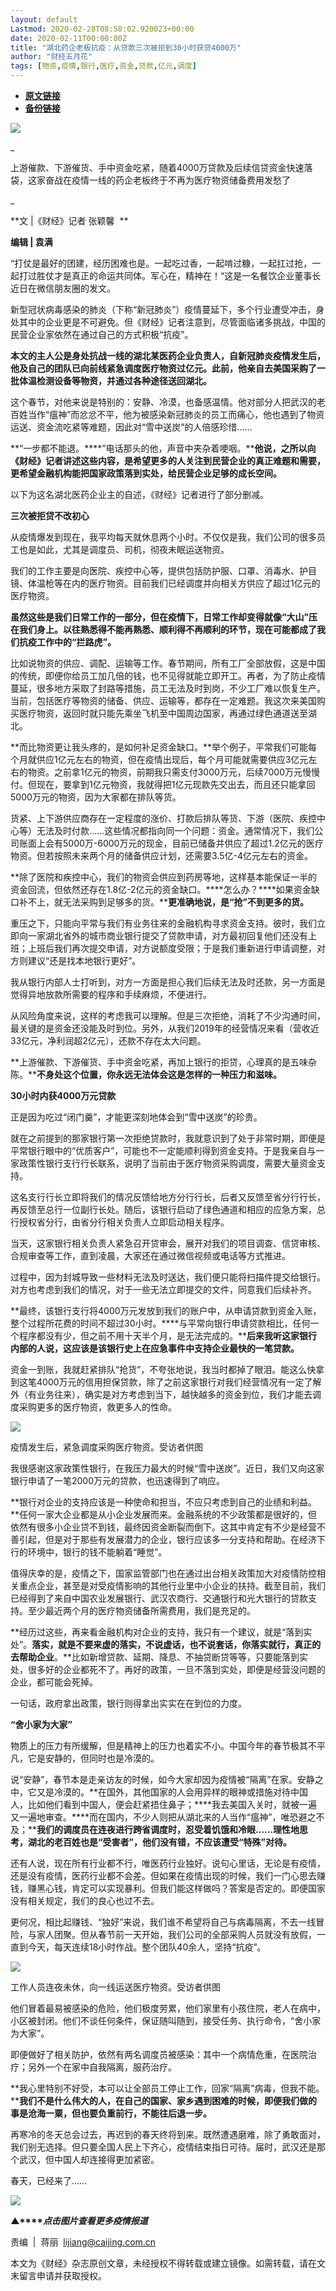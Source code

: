 ```yaml
---
layout: default
Lastmod: 2020-02-28T08:58:02.920023+00:00
date: 2020-02-11T00:00:00Z
title: "湖北药企老板抗疫：从贷款三次被拒到30小时获贷4000万"
author: "财经五月花"
tags: [物资,疫情,银行,医疗,资金,贷款,亿元,调度]
---
```


* [**原文链接**](http://mp.weixin.qq.com/s?__biz=MjM5NDU5NTM4MQ==&mid=2653354002&idx=1&sn=51fd96513b170a7207181c5f44b1881a&chksm=bd570f488a20865e07eff1da283d2ac1d646ba22ba26c5ed9a184dfc24d7dc25671bd1f9cc0b#rd)
* [**备份链接**](http://archive.today/Jb39t)


![](/images/post/77e6cfb5c7ef66e00d9bd04f74961594.jpg)

\_

上游催款、下游催货、手中资金吃紧，随着4000万贷款及后续信贷资金快速落袋，这家奋战在疫情一线的药企老板终于不再为医疗物资储备费用发愁了

\_

**文 |《财经》记者 张颖馨  **

**编辑 | 袁满**

“打仗是最好的团建，经历困难也是。一起吃过香，一起啃过糠，一起扛过抢，一起打过胜仗才是真正的命运共同体。军心在，精神在！“这是一名餐饮企业董事长近日在微信朋友圈的发文。

新型冠状病毒感染的肺炎（下称“新冠肺炎”）疫情蔓延下，多个行业遭受冲击，身处其中的企业更是不可避免。但《财经》记者注意到，尽管面临诸多挑战，中国的民营企业家依然在通过自己的方式积极“抗疫”。

**本文的主人公是身处抗战一线的湖北某医药企业负责人，自新冠肺炎疫情发生后，他及自己的团队已向前线紧急调度医疗物资过亿元。此前，他亲自去美国采购了一批体温检测设备等物资，并通过各种途径送回湖北。**

这个春节，对他来说是特别的：安静、冷漠，也备感温情。他对部分人把武汉的老百姓当作“瘟神”而忿忿不平，他为被感染新冠肺炎的员工而痛心，他也遇到了物资运送、资金流吃紧等难题，因此对“雪中送炭”的人倍感珍惜……

**“一步都不能退。****”电话那头的他，声音中夹杂着哽咽。****他说，之所以向《财经》记者讲述这些内容，是希望更多的人关注到民营企业的真正难题和需要，更希望金融机构能把国家政策落到实处，给民营企业足够的成长空间。**

以下为这名湖北医药企业主的自述，《财经》记者进行了部分删减。

**三次被拒贷不改初心**

从疫情爆发到现在，我平均每天就休息两个小时。不仅仅是我，我们公司的很多员工也是如此，尤其是调度员、司机，彻夜未眠运送物资。

我们的工作主要是向医院、疾控中心等，提供包括防护服、口罩、消毒水、护目镜、体温枪等在内的医疗物资。目前我们已经调度并向相关方供应了超过1亿元的医疗物资。

**虽然这些是我们日常工作的一部分，但在疫情下，日常工作却变得就像“大山”压在我们身上。以往熟悉得不能再熟悉、顺利得不再顺利的环节，现在可能都成了我们抗疫工作中的“拦路虎”。**

比如说物资的供应、调配、运输等工作。春节期间，所有工厂全部放假，这是中国的传统，即便你给员工加几倍的钱，也不见得就能立即开工。再者，为了防止疫情蔓延，很多地方采取了封路等措施，员工无法及时到岗，不少工厂难以恢复生产。当前，包括医疗等物资的储备、供应、运输等，都存在一定难题。我这次来美国购买医疗物资，返回时就只能先乘坐飞机至中国周边国家，再通过绿色通道送至湖北。

**而比物资更让我头疼的，是如何补足资金缺口。**举个例子，平常我们可能每个月就供应1亿元左右的物资，但在疫情出现后，每个月可能就需要供应3亿元左右的物资。之前拿1亿元的物资，前期我只需支付3000万元，后续7000万元慢慢付。但现在，要拿到1亿元物资，我就得把1亿元现款先交出去，而且还只能拿回5000万元的物资，因为大家都在排队等货。

货紧、上下游供应商存在一定程度的涨价、打款后排队等货、下游（医院、疾控中心等）无法及时付款……这些情况都指向同一个问题：资金。通常情况下，我们公司账面上会有5000万-6000万元的现金，目前已储备并供应了超过1.2亿元的医疗物资。但若按照未来两个月的储备供应计划，还需要3.5亿-4亿元左右的资金。

**除了医院和疾控中心，我们的物资会供应到药房等地，这样基本能保证一半的资金回流，但依然还存在1.8亿-2亿元的资金缺口。****怎么办？****如果资金缺口补不上，就无法采购到足够多的货。****更准确地说，是“抢”不到更多的货。**

重压之下，只能向平常与我们有业务往来的金融机构寻求资金支持。彼时，我们立即向一家湖北省外的城市商业银行提交了贷款申请，对方最初回复他们还没有上班；上班后我们再次提交申请，对方说额度受限；于是我们重新进行申请调整，对方则建议“还是找本地银行更好”。

我从银行内部人士打听到，对方一方面是担心我们后续无法及时还款，另一方面是觉得异地放款所需要的程序和手续麻烦，不便进行。

从风险角度来说，这样的考虑我可以理解。但是三次拒绝，消耗了不少沟通时间，最关键的是资金还没能及时到位。另外，从我们2019年的经营情况来看（营收近33亿元，净利润超2亿元），还款不存在太大问题。

**上游催款、下游催货、手中资金吃紧，再加上银行的拒贷，心理真的是五味杂陈。****不身处这个位置，你永远无法体会这是怎样的一种压力和滋味。**

**30小时内获4000万元贷款**

正是因为吃过“闭门羹”，才能更深刻地体会到“雪中送炭”的珍贵。

就在之前提到的那家银行第一次拒绝贷款时，我就意识到了处于非常时期，即便是平常银行眼中的“优质客户”，可能也不一定能顺利得到资金支持。于是我亲自与一家政策性银行支行行长联系，说明了当前由于医疗物资采购调度，需要大量资金支持。

这名支行行长立即将我们的情况反馈给地方分行行长，后者又反馈至省分行行长，再反馈至总行一位副行长处。随后，该银行启动了绿色通道和相应的应急方案，总行授权省分行，由省分行相关负责人立即启动相关程序。

当天，这家银行相关负责人紧急召开贷审会，展开对我们的项目调查、信贷审核、合规审查等工作，直到凌晨，大家还在通过微信视频或电话等方式推进。

过程中，因为封城导致一些材料无法及时送达，我们便只能将扫描件提交给银行。对方也考虑到我们的情况，对于一些无法立即提交的文件，同意我们后续补齐。

**最终，该银行支行将4000万元发放到我们的账户中，从申请贷款到资金入账，整个过程所花费的时间不超过30小时。****与平常向银行申请贷款相比，任何一个程序都没有少，但之前不用十天半个月，是无法完成的。****后来我听这家银行内部的人说，这应该是该银行史上在应急事件中支持企业最快的一笔贷款。**

资金一到账，我就赶紧排队“抢货”，不夸张地说，我当时都掉了眼泪。能这么快拿到这笔4000万元的信用担保贷款，除了之前这家银行对我们经营情况有一定了解外（有业务往来），确实是对方考虑到当下，越快越多的资金到位，我们才能去调度采购更多的医疗物资，救更多人的性命。

![](/images/post/eda2123bffc7de997b833e10f1c73273.jpg)

疫情发生后，紧急调度采购医疗物资。受访者供图

  

我很感谢这家政策性银行，在我压力最大的时候“雪中送炭”。近日，我们又向这家银行申请了一笔2000万元的贷款，也迅速得到了响应。

**银行对企业的支持应该是一种使命和担当，不应只考虑到自己的业绩和利益。**任何一家大企业都是从小企业发展而来。金融系统的不少政策都是很好的，但依然有很多小企业贷不到钱，最终因资金断裂而倒下。这其中肯定有不少是经营不善引起，但是对于那些有发展潜力的企业，银行应该多一分支持和帮助。在经济下行的环境中，银行的钱不能躺着“睡觉”。

值得庆幸的是，疫情之下，国家监管部门也在通过出台相关政策加大对疫情防控相关重点企业，甚至是对受疫情影响的其他行业里中小企业的扶持。截至目前，我们已经得到了来自中国农业发展银行、武汉农商行、交通银行和光大银行的贷款支持。至少最近两个月的医疗物资储备所需费用，我们是充足的。

**经历过这些，再来看金融机构对企业的支持，我只有一个建议，就是“落到实处”。****落实，就是不要来虚的落实，不说虚话，也不说套话，你落实就行，真正的去帮助企业****。**比如新增贷款、延期、降息、不抽贷断贷等等，只要能落到实处，很多好的企业都死不了。再好的政策，一旦不落到实处，即便是经营没问题的企业，都可能会死掉。

一句话，政府拿出政策，银行则得拿出实实在在到位的力度。

**“舍小家为大家”**

物质上的压力有所缓解，但是精神上的压力也着实不小。中国今年的春节极其不平凡，它是安静的，但同时也是冷漠的。

说“安静”，春节本是走亲访友的时候，如今大家却因为疫情被“隔离”在家。安静之中，它又是冷漠的。**在国外，其他国家的人会用异样的眼神或措施对待中国人，比如他们看到中国人，便会赶紧捂住鼻子；****我去美国入关时，就被一遍又一遍地审查。****而在国内，不少人则把从湖北来的人当作“瘟神”，唯恐避之不及；****我们的调度员在连夜进行跨省调度时，忍受着饥饿和冷眼……理性地思考，湖北的老百姓也是“受害者”，他们没有错，不应该遭受“特殊”对待。**

还有人说，现在所有行业都不行，唯医药行业独好。说句心里话，无论是有疫情，还是没有疫情，医药行业都不会差。但如果在疫情出现的时候，我们一门心思去赚钱，赚黑心钱，肯定可以实现暴利。但我们能这样做吗？答案是否定的。即便国家没有相关规定，我们的良心也过不去。

更何况，相比起赚钱、“独好”来说，我们谁不希望将自己与病毒隔离，不去一线冒险，与家人团聚。但从春节前一天开始，我们公司的全部采购人员就没有放假，一直到今天，每天连续18小时作战。整个团队40余人，坚持“抗疫”。

![](/images/post/4bf63a3b9da5fd8cc1fb37ab95704ce6.jpg)

工作人员连夜未休，向一线运送医疗物资。受访者供图

他们冒着最易被感染的危险，他们极度劳累，他们家里有小孩住院，老人在病中，小区被封闭。他们不谈任何条件，保证随叫随到，接受任务、执行命令，“舍小家为大家”。

即便做好了相关防护，依然有两名调度员被感染：其中一个病情危重，在医院治疗；另外一个在家中自我隔离，服药治疗。

**我心里特别不好受，本可以让全部员工停止工作，回家“隔离”病毒，但我不能。****我们不是什么伟大的人，在自己的国家、家乡遇到困难的时候，即便我们做的事是沧海一粟，但也要负重前行，不能往后退一步。**

再寒冷的冬天总会过去，再迟到的春天终将到来。既然遭遇磨难，除了勇敢面对，我们别无选择。但只要全国人民上下齐心，疫情结束指日可待。届时，武汉还是那个武汉，但中国人却连接得更加紧密。

春天，已经来了……

[![](/images/post/4d24a5670c9a87791ea8b757d030c0d3.jpg)](https://mp.weixin.qq.com/mp/homepage?__biz=MjM5NDU5NTM4MQ==&hid=29&sn=21c0f34c737748fe3b2c372bb40ae622)

**▲****_点击图片查看更多疫情报道_**

  

  

责编  |  蒋丽  lijiang@caijing.com.cn

本文为《财经》杂志原创文章，未经授权不得转载或建立镜像。如需转载，请在文末留言申请并获取授权。

